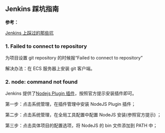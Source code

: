 ## Jenkins 踩坑指南

**参考：**

[Jenkins 上踩过的那些坑](https://www.jianshu.com/p/d9191eed6950)

### 1. Failed to connect to repository

为项目设置 git repository 的时候报“Failed to connect to repository”

解决办法：在 ECS 服务器上安装 git 客户端。

### 2. node: command not found

Jenkins 提供了[Nodejs Plugin 插件](https://wiki.jenkins.io/display/JENKINS/NodeJS+Plugin)，按照官方提示安装插件即可。

第一步：点击系统管理，在插件管理中安装 NodeJS Plugin 插件；

第二步：点击系统管理，在全局工具配置中配置 NodeJS 安装(参照官方提示) ；

第三步：点击具体项目的配置选项，将 NodeJS 的 bin 文件添加到 PATH 中；
